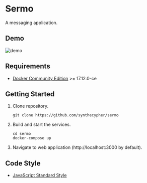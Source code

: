 # Sermo
A messaging application.

## Demo
![demo](https://media.giphy.com/media/cd5bowgq2aCVXKWLR6/giphy.gif)

## Requirements

- [Docker Community Edition][docker-ce] >= 17.12.0-ce

## Getting Started

1.
    Clone repository.
    ```shell
    git clone https://github.com/synthecypher/sermo
    ```

2.
    Build and start the services.
    ```shell
    cd sermo
    docker-compose up
    ```

3.
    Navigate to web application (http://localhost:3000 by default).

## Code Style

- [JavaScript Standard Style][standardjs]

[standardjs]: https://standardjs.com/
[docker-ce]: https://www.docker.com/community-edition
